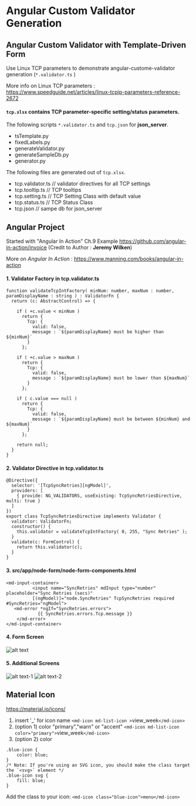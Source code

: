 
# Angular Custom Validator Generation

## Angular Custom Validator with Template-Driven Form

Use Linux TCP parameters to demonstrate angular-custome-validator generation (`*.validator.ts` )  

More info on Linux TCP parameters : https://www.speedguide.net/articles/linux-tcpip-parameters-reference-2672

#### `tcp.xlsx` contains TCP parameter-specific setting/status parameters.

The following scripts `*.validator.ts` and `tcp.json` for **json_server**.
- tsTemplate.py
- fixedLabels.py
- generateValidator.py
- generateSampleDb.py
- generator.py

The following files are generated out of `tcp.xlsx`.

- tcp.validator.ts // validator directives for all TCP settings
- tcp.tooltip.ts // TCP tooltips
- tcp.setting.ts // TCP Setting Class with default value
- tcp.status.ts // TCP Status Class
- tcp.json  // sampe db for json_server

## Angular Project

Started with "Angular In Action" Ch.9 Example https://github.com/angular-in-action/invoice (Credit to Author : **Jeremy Wilken**)

More on _Angular In Action_ : https://www.manning.com/books/angular-in-action

#### 1. Validator Factory in tcp.validator.ts

```
function validateTcpIntFactory( minNum: number, maxNum : number, paramDisplayName : string ) : ValidatorFn {
  return (c: AbstractControl) => {
    
    if ( +c.value < minNum ) 
      return {
        Tcp: {
          valid: false,
          message : `${paramDisplayName} must be higher than ${minNum}`
        }
      };

    if ( +c.value > maxNum ) 
      return {
        Tcp: {
          valid: false,
          message : `${paramDisplayName} must be lower than ${maxNum}`
        }
      };

    if ( c.value === null ) 
      return {
        Tcp: {
          valid: false,
          message : `${paramDisplayName} must be between ${minNum} and ${maxNum}`
        }
      };

    return null;
  }
}
```

#### 2. Validator Directive in tcp.validator.ts

```
@Directive({
  selector: '[TcpSyncRetries][ngModel]',
  providers: [
    { provide: NG_VALIDATORS, useExisting: TcpSyncRetriesDirective, multi: true }
  ]
})
export class TcpSyncRetriesDirective implements Validator {
  validator: ValidatorFn;  
  constructor() {
    this.validator = validateTcpIntFactory( 0, 255, "Sync Retries" );
  }  
  validate(c: FormControl) {
    return this.validator(c);
  }
}
```

#### 3. src/app/node-form/node-form-components.html
```
<md-input-container>
          <input name="SyncRetries" mdInput type="number" placeholder="Sync Retries (secs)" 
          [(ngModel)]="node.SyncRetries" TcpSyncRetries required #SyncRetries="ngModel">
   <md-error *ngIf="SyncRetries.errors">
            {{ SyncRetries.errors.Tcp.message }}
    </md-error>          
</md-input-container>
```
#### 4. Form Screen

![alt text](https://github.com/phyunsj/angular-custom-validator-generation/blob/master/monitor_node_form_validation.png "Node Form Error Page")

#### 5. Additional Screens

![alt text-1](https://github.com/phyunsj/angular-custom-validator-generation/blob/master/monitor_statistics_node_4.png "Node Statistic for Node 4")  ![alt text-2](https://github.com/phyunsj/angular-custom-validator-generation/blob/master/monitor_statistics_list.png "Node Statistic for Node 4")




## Material Icon 

https://material.io/icons/

1. insert '_' for icon name
`<md-icon md-list-icon >`view_week`</md-icon>`
2. (option 1) color "primary","warn" or "accent"
`<md-icon md-list-icon color="primary">`view_week`</md-icon>`
3. (option 2) color 
```
.blue-icon {
    color: blue;
}
/* Note: If you're using an SVG icon, you should make the class target the `<svg>` element */
.blue-icon svg {
    fill: blue;
}
```
Add the class to your icon:
`<md-icon class="blue-icon">menu</md-icon>`


